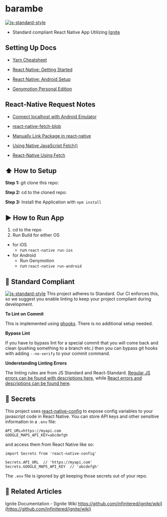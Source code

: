 #  barambe
[![js-standard-style](https://img.shields.io/badge/code%20style-standard-brightgreen.svg?style=flat)](http://standardjs.com/)

* Standard compliant React Native App Utilizing [Ignite](https://github.com/infinitered/ignite)

## Setting Up Docs

* [Yarn Cheatsheet](https://github.com/infinitered/ignite)

* [React Native: Getting Started](https://facebook.github.io/react-native/docs/getting-started.html)

* [React Native: Android Setup](https://facebook.github.io/react-native/releases/0.23/docs/android-setup.html)

* [Genymotion Personal Edition](https://www.genymotion.com/fun-zone/)

## React-Native Request Notes

* [Connect localhost with Android Emulator](https://github.com/facebook/react-native/issues/10404#issuecomment-280553649)

* [react-native-fetch-blob](https://www.npmjs.com/package/react-native-fetch-blob) 

* [Manually Link Package in react-native](https://github.com/wkh237/react-native-fetch-blob/wiki/Manually-Link-Package)

* [Using Native JavaScript Fetch()](https://developer.mozilla.org/en-US/docs/Web/API/Fetch_API/Using_Fetch)

* [React-Native Using Fetch](https://facebook.github.io/react-native/docs/network.html) 


## :arrow_up: How to Setup

**Step 1:** git clone this repo:

**Step 2:** cd to the cloned repo:

**Step 3:** Install the Application with `npm install`


## :arrow_forward: How to Run App

1. cd to the repo
2. Run Build for either OS
  * for iOS
    * run `react-native run-ios`
  * for Android
    * Run Genymotion
    * run `react-native run-android`

## :no_entry_sign: Standard Compliant

[![js-standard-style](https://cdn.rawgit.com/feross/standard/master/badge.svg)](https://github.com/feross/standard)
This project adheres to Standard.  Our CI enforces this, so we suggest you enable linting to keep your project compliant during development.

**To Lint on Commit**

This is implemented using [ghooks](https://github.com/gtramontina/ghooks). There is no additional setup needed.

**Bypass Lint**

If you have to bypass lint for a special commit that you will come back and clean (pushing something to a branch etc.) then you can bypass git hooks with adding `--no-verify` to your commit command.

**Understanding Linting Errors**

The linting rules are from JS Standard and React-Standard.  [Regular JS errors can be found with descriptions here](http://eslint.org/docs/rules/), while [React errors and descriptions can be found here](https://github.com/yannickcr/eslint-plugin-react).

## :closed_lock_with_key: Secrets

This project uses [react-native-config](https://github.com/luggit/react-native-config) to expose config variables to your javascript code in React Native. You can store API keys
and other sensitive information in a `.env` file:

```
API_URL=https://myapi.com
GOOGLE_MAPS_API_KEY=abcdefgh
```

and access them from React Native like so:

```
import Secrets from 'react-native-config'

Secrets.API_URL  // 'https://myapi.com'
Secrets.GOOGLE_MAPS_API_KEY  // 'abcdefgh'
```

The `.env` file is ignored by git keeping those secrets out of your repo.

## :open_file_folder: Related Articles
Ignite Documentation - [Ignite Wiki https://github.com/infinitered/ignite/wiki](https://github.com/infinitered/ignite/wiki)

